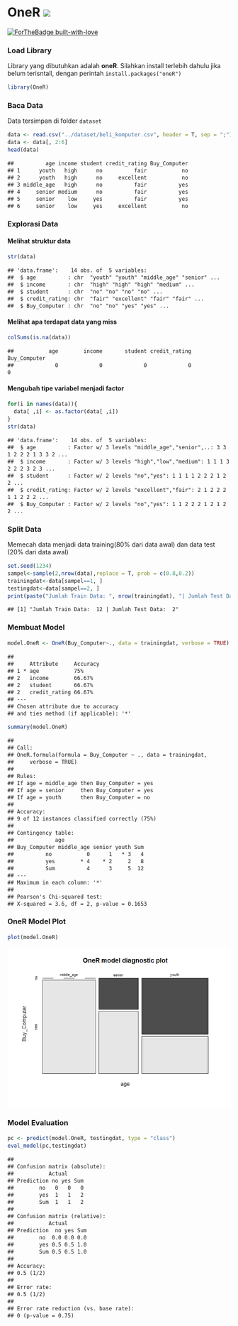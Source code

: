 # OneR <img src="https://img.shields.io/badge/r-%23276DC3.svg?&style=for-the-badge&logo=r&logoColor=white"/> 

[![ForTheBadge built-with-love](http://ForTheBadge.com/images/badges/built-with-love.svg)](https://GitHub.com/Naereen/) 

### Load Library

Library yang dibutuhkan adalah **oneR**. Silahkan install terlebih
dahulu jika belum terisntall, dengan perintah `install.packages("oneR")`

``` r
library(OneR)
```

### Baca Data

Data tersimpan di folder `dataset`

``` r
data <- read.csv("../dataset/beli_komputer.csv", header = T, sep = ";")
data <- data[, 2:6]
head(data)
```

    ##          age income student credit_rating Buy_Computer
    ## 1      youth   high      no          fair           no
    ## 2      youth   high      no     excellent           no
    ## 3 middle_age   high      no          fair          yes
    ## 4     senior medium      no          fair          yes
    ## 5     senior    low     yes          fair          yes
    ## 6     senior    low     yes     excellent           no

### Explorasi Data

#### Melihat struktur data

``` r
str(data)
```

    ## 'data.frame':    14 obs. of  5 variables:
    ##  $ age          : chr  "youth" "youth" "middle_age" "senior" ...
    ##  $ income       : chr  "high" "high" "high" "medium" ...
    ##  $ student      : chr  "no" "no" "no" "no" ...
    ##  $ credit_rating: chr  "fair" "excellent" "fair" "fair" ...
    ##  $ Buy_Computer : chr  "no" "no" "yes" "yes" ...

#### Melihat apa terdapat data yang miss

``` r
colSums(is.na(data))
```

    ##           age        income       student credit_rating  Buy_Computer 
    ##             0             0             0             0             0

#### Mengubah tipe variabel menjadi factor

``` r
for(i in names(data)){
  data[ ,i] <- as.factor(data[ ,i])
}
str(data)
```

    ## 'data.frame':    14 obs. of  5 variables:
    ##  $ age          : Factor w/ 3 levels "middle_age","senior",..: 3 3 1 2 2 2 1 3 3 2 ...
    ##  $ income       : Factor w/ 3 levels "high","low","medium": 1 1 1 3 2 2 2 3 2 3 ...
    ##  $ student      : Factor w/ 2 levels "no","yes": 1 1 1 1 2 2 2 1 2 2 ...
    ##  $ credit_rating: Factor w/ 2 levels "excellent","fair": 2 1 2 2 2 1 1 2 2 2 ...
    ##  $ Buy_Computer : Factor w/ 2 levels "no","yes": 1 1 2 2 2 1 2 1 2 2 ...

### Split Data

Memecah data menjadi data training(80% dari data awal) dan data test
(20% dari data awal)

``` r
set.seed(1234)
sampel<-sample(2,nrow(data),replace = T, prob = c(0.8,0.2))
trainingdat<-data[sampel==1, ]
testingdat<-data[sampel==2, ]
print(paste("Jumlah Train Data: ", nrow(trainingdat), "| Jumlah Test Data: ", nrow(testingdat)))
```

    ## [1] "Jumlah Train Data:  12 | Jumlah Test Data:  2"

### Membuat Model

``` r
model.OneR <- OneR(Buy_Computer~., data = trainingdat, verbose = TRUE)
```

    ## 
    ##     Attribute     Accuracy
    ## 1 * age           75%     
    ## 2   income        66.67%  
    ## 2   student       66.67%  
    ## 2   credit_rating 66.67%  
    ## ---
    ## Chosen attribute due to accuracy
    ## and ties method (if applicable): '*'

``` r
summary(model.OneR)
```

    ## 
    ## Call:
    ## OneR.formula(formula = Buy_Computer ~ ., data = trainingdat, 
    ##     verbose = TRUE)
    ## 
    ## Rules:
    ## If age = middle_age then Buy_Computer = yes
    ## If age = senior     then Buy_Computer = yes
    ## If age = youth      then Buy_Computer = no
    ## 
    ## Accuracy:
    ## 9 of 12 instances classified correctly (75%)
    ## 
    ## Contingency table:
    ##             age
    ## Buy_Computer middle_age senior youth Sum
    ##          no           0      1   * 3   4
    ##          yes        * 4    * 2     2   8
    ##          Sum          4      3     5  12
    ## ---
    ## Maximum in each column: '*'
    ## 
    ## Pearson's Chi-squared test:
    ## X-squared = 3.6, df = 2, p-value = 0.1653

### OneR Model Plot

``` r
plot(model.OneR)
```

![](One-R_files/figure-markdown_github/unnamed-chunk-8-1.png)

### Model Evaluation

``` r
pc <- predict(model.OneR, testingdat, type = "class")
eval_model(pc,testingdat)
```

    ## 
    ## Confusion matrix (absolute):
    ##           Actual
    ## Prediction no yes Sum
    ##        no   0   0   0
    ##        yes  1   1   2
    ##        Sum  1   1   2
    ## 
    ## Confusion matrix (relative):
    ##           Actual
    ## Prediction  no yes Sum
    ##        no  0.0 0.0 0.0
    ##        yes 0.5 0.5 1.0
    ##        Sum 0.5 0.5 1.0
    ## 
    ## Accuracy:
    ## 0.5 (1/2)
    ## 
    ## Error rate:
    ## 0.5 (1/2)
    ## 
    ## Error rate reduction (vs. base rate):
    ## 0 (p-value = 0.75)
